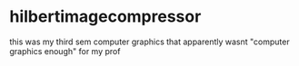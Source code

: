 # hilbertimagecompressor
this was my third sem computer graphics that apparently wasnt "computer graphics enough" for my prof
